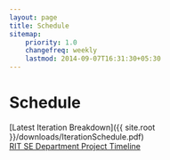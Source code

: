 ```yaml
---
layout: page
title: Schedule
sitemap:
    priority: 1.0
    changefreq: weekly
    lastmod: 2014-09-07T16:31:30+05:30
---
```

# Schedule
[Latest Iteration Breakdown]({{ site.root }}/downloads/IterationSchedule.pdf)<br>
[RIT SE Department Project Timeline](http://www.se.rit.edu/~swen-561/CourseInformation/ProjectTimeline-FallSpring.html)